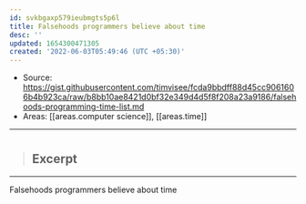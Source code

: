 ```yaml
---
id: svkbgaxp579ieubmgts5p6l
title: Falsehoods programmers believe about time
desc: ''
updated: 1654300471305
created: '2022-06-03T05:49:46 (UTC +05:30)'
---
```


- Source: https://gist.githubusercontent.com/timvisee/fcda9bbdff88d45cc9061606b4b923ca/raw/b8bb10ae8421d0bf32e349d4d5f8f208a23a9186/falsehoods-programming-time-list.md
- Areas: [[areas.computer science]], [[areas.time]]

***

# 

> ## Excerpt
> 

---
Falsehoods programmers believe about time
